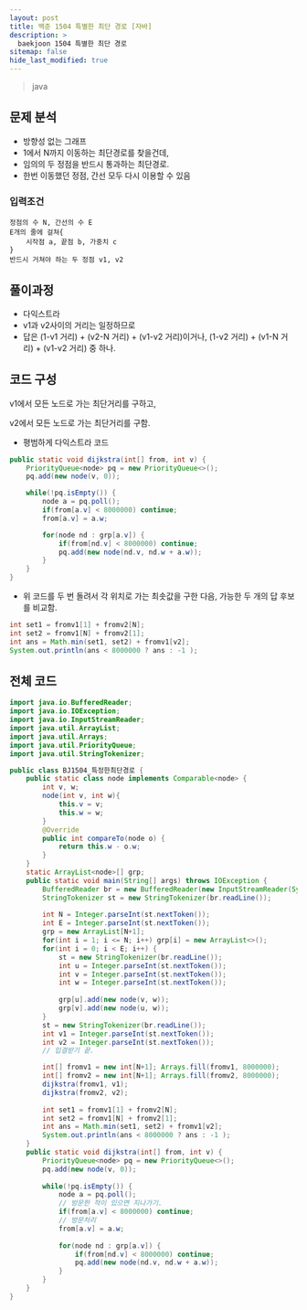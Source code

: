 ```yaml
---
layout: post
title: 백준 1504 특별한 최단 경로 [자바]
description: >
  baekjoon 1504 특별한 최단 경로
sitemap: false
hide_last_modified: true
---
```


> java

## 문제 분석

- 방향성 없는 그래프
- 1에서 N까지 이동하는 최단경로를 찾을건데,
- 임의의 두 정점을 반드시 통과하는 최단경로.
- 한번 이동했던 정점, 간선 모두 다시 이용할 수 있음


### 입력조건

```
정점의 수 N, 간선의 수 E
E개의 줄에 걸쳐{
	시작점 a, 끝점 b, 가중치 c
}
반드시 거쳐야 하는 두 정점 v1, v2
```



## 풀이과정

- 다익스트라
- v1과 v2사이의 거리는 일정하므로
- 답은 (1-v1  거리) + (v2-N 거리) + (v1-v2 거리)이거나,
           (1-v2 거리) + (v1-N 거리) + (v1-v2 거리) 중 하나.





## 코드 구성

v1에서 모든 노드로 가는 최단거리를 구하고,

v2에서 모든 노드로 가는 최단거리를 구함.

- 평범하게 다익스트라 코드

```java
public static void dijkstra(int[] from, int v) {
    PriorityQueue<node> pq = new PriorityQueue<>();
    pq.add(new node(v, 0));

    while(!pq.isEmpty()) {
        node a = pq.poll();
        if(from[a.v] < 8000000) continue;
        from[a.v] = a.w; 

        for(node nd : grp[a.v]) {
            if(from[nd.v] < 8000000) continue;
            pq.add(new node(nd.v, nd.w + a.w));
        }
    }
}
```

- 위 코드를 두 번 돌려서 각 위치로 가는 최솟값을 구한 다음,
  가능한 두 개의 답 후보를 비교함.

```java
int set1 = fromv1[1] + fromv2[N];
int set2 = fromv1[N] + fromv2[1];
int ans = Math.min(set1, set2) + fromv1[v2];
System.out.println(ans < 8000000 ? ans : -1 );
```

## 전체 코드
```java
import java.io.BufferedReader;
import java.io.IOException;
import java.io.InputStreamReader;
import java.util.ArrayList;
import java.util.Arrays;
import java.util.PriorityQueue;
import java.util.StringTokenizer;

public class BJ1504_특정한최단경로 {
	public static class node implements Comparable<node> {
		int v, w;
		node(int v, int w){
			this.v = v;
			this.w = w;
		}
		@Override
		public int compareTo(node o) {
			return this.w - o.w;
		}
	}
	static ArrayList<node>[] grp;
	public static void main(String[] args) throws IOException {
		BufferedReader br = new BufferedReader(new InputStreamReader(System.in));
		StringTokenizer st = new StringTokenizer(br.readLine());
		
		int N = Integer.parseInt(st.nextToken());
		int E = Integer.parseInt(st.nextToken());
		grp = new ArrayList[N+1];
		for(int i = 1; i <= N; i++) grp[i] = new ArrayList<>();
		for(int i = 0; i < E; i++) {
			st = new StringTokenizer(br.readLine());
			int u = Integer.parseInt(st.nextToken());
			int v = Integer.parseInt(st.nextToken());
			int w = Integer.parseInt(st.nextToken());
			
			grp[u].add(new node(v, w));
			grp[v].add(new node(u, w));
		}
		st = new StringTokenizer(br.readLine());
		int v1 = Integer.parseInt(st.nextToken());
		int v2 = Integer.parseInt(st.nextToken());
		// 입결받기 끝.

		int[] fromv1 = new int[N+1]; Arrays.fill(fromv1, 8000000);
		int[] fromv2 = new int[N+1]; Arrays.fill(fromv2, 8000000);
		dijkstra(fromv1, v1);
		dijkstra(fromv2, v2);
		
		int set1 = fromv1[1] + fromv2[N];
		int set2 = fromv1[N] + fromv2[1];
		int ans = Math.min(set1, set2) + fromv1[v2];
		System.out.println(ans < 8000000 ? ans : -1 );
	}
	public static void dijkstra(int[] from, int v) {
		PriorityQueue<node> pq = new PriorityQueue<>();
		pq.add(new node(v, 0));
		
		while(!pq.isEmpty()) {
			node a = pq.poll();
			// 방문한 적이 있으면 지나가기.
			if(from[a.v] < 8000000) continue;
			// 방문처리
			from[a.v] = a.w; 
			
			for(node nd : grp[a.v]) {
				if(from[nd.v] < 8000000) continue;
				pq.add(new node(nd.v, nd.w + a.w));
			}
		}
	}
}
```